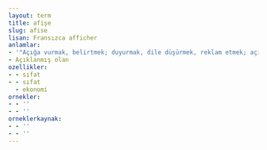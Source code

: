 ```yaml
---
layout: term
title: afişe
slug: afise
lisan: Fransızca afficher
anlamlar:
- '"Açığa vurmak, belirtmek; duyurmak, dile düşürmek, reklam etmek; açıklamak" anlamlarındaki afişe etmek, "bir kimse bilinmeyen bir yönüyle tanınmak" anlamındaki afişe olmak birleşik fiillerinde geçen bir söz'
- Açıklanmış olan
ozellikler:
- - sıfat
- - sıfat
  - ekonomi
ornekler:
- - ''
- - ''
orneklerkaynak:
- - ''
- - ''
---
```

